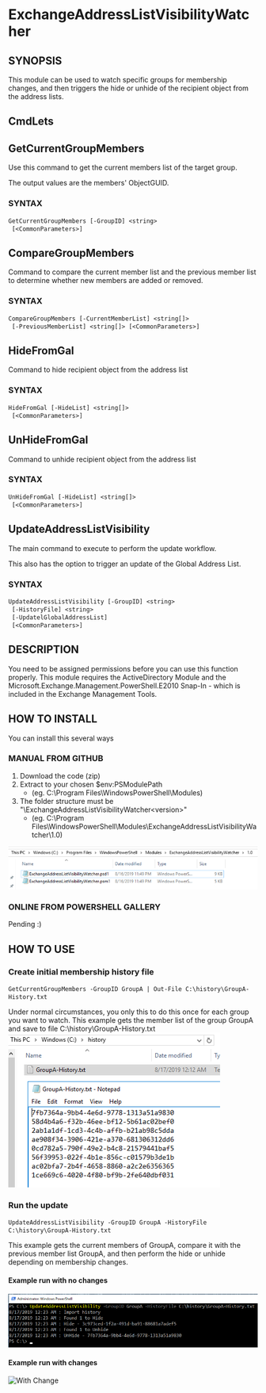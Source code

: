 # ExchangeAddressListVisibilityWatcher
 
## SYNOPSIS
This module can be used to watch specific groups for membership changes, and then triggers the hide or unhide of the recipient object from the address lists.

## CmdLets

## GetCurrentGroupMembers
Use this command to get the current members list of the target group.

The output values are the members' ObjectGUID.

### SYNTAX
```
GetCurrentGroupMembers [-GroupID] <string>
 [<CommonParameters>]
```
## CompareGroupMembers
Command to compare the current member list and the previous member list to determine whether new members are added or removed.

### SYNTAX
```
CompareGroupMembers [-CurrentMemberList] <string[]>
 [-PreviousMemberList] <string[]> [<CommonParameters>]
```

## HideFromGal
Command to hide recipient object from the address list

### SYNTAX
```
HideFromGal [-HideList] <string[]>
 [<CommonParameters>]
```

## UnHideFromGal
Command to unhide recipient object from the address list

### SYNTAX
```
UnHideFromGal [-HideList] <string[]>
 [<CommonParameters>]
```

## UpdateAddressListVisibility
The main command to execute to perform the update workflow.

This also has the option to trigger an update of the Global Address List.

### SYNTAX
```
UpdateAddressListVisibility [-GroupID] <string>
 [-HistoryFile] <string>
 [-UpdatelGlobalAddressList]
 [<CommonParameters>]
```

## DESCRIPTION
You need to be assigned permissions before you can use this function properly. This module requires the ActiveDirectory Module and the Microsoft.Exchange.Management.PowerShell.E2010 Snap-In - which is included in the Exchange Management Tools.

## HOW TO INSTALL
You can install this several ways

### MANUAL FROM GITHUB
1. Download the code (zip)
2. Extract to your chosen $env:PSModulePath
    - (eg. C:\Program Files\WindowsPowerShell\Modules)
3. The folder structure must be "\ExchangeAddressListVisibilityWatcher\<version>"
    - (eg. C:\Program Files\WindowsPowerShell\Modules\ExchangeAddressListVisibilityWatcher\1.0)

![Module Install Path](images/module-install-path.png)

### ONLINE FROM POWERSHELL GALLERY
Pending :)

## HOW TO USE
### Create initial membership history file
```
GetCurrentGroupMembers -GroupID GroupA | Out-File C:\history\GroupA-History.txt
```

Under normal circumstances, you only this to do this once for each group you want to watch.
This example gets the member list of the group GroupA and save to file C:\history\GroupA-History.txt
![History File](images/history-file-example.png)

### Run the update
```
UpdateAddressListVisibility -GroupID GroupA -HistoryFile C:\history\GroupA-History.txt
```

This example gets the current members of GroupA, compare it with the previous member list GroupA, and then perform the hide or unhide depending on membership changes.

#### Example run with no changes
![Without Change](images/with-change-example.png)

#### Example run with changes
![With Change](images/no-change-example.png)




